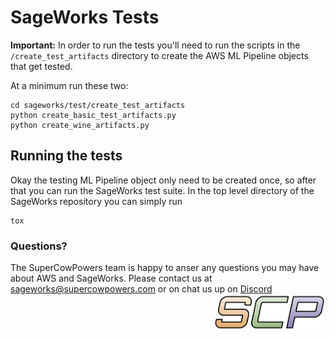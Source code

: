 
# SageWorks Tests
**Important:** In order to run the tests you'll need to run the scripts in the `/create_test_artifacts` directory to create the AWS ML Pipeline objects that get tested. 

At a minimum run these two:

```
cd sageworks/test/create_test_artifacts
python create_basic_test_artifacts.py
python create_wine_artifacts.py
```

## Running the tests
Okay the testing ML Pipeline object only need to be created once, so after that you can run the SageWorks test suite. In the top level directory of the SageWorks repository you can simply run

```
tox
```

### Questions?
The SuperCowPowers team is happy to anser any questions you may have about AWS and SageWorks. Please contact us at [sageworks@supercowpowers.com](mailto:sageworks@supercowpowers.com) or on chat us up on [Discord](https://discord.gg/8jY2yBZX) 
<img align="right" src="../docs/images/scp.png" width="180">
